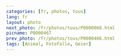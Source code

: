 ```yaml
---
categories: [fr, photos, tous]
lang: fr
layout: photo
next_photo: /fr/photos/tous/P0000068.html
picname: P0000467
prev_photo: /fr/photos/tous/P0000466.html
tags: [Animal, Fotofalle, Geier]
---
```


